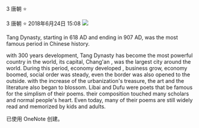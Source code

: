 3 唐朝 ⭐

3  唐朝  ⭐
2018年6月24日
15:08
![](http://picbed.yoyolikescici.cn/uPic/fb2d472bcbaad39a4d7061cac4f03f32.jpg)

Tang Dynasty, starting in 618 AD and ending in 907 AD, was the most famous period in Chinese history.

with 300 years development, Tang Dynasty has become the most powerful country in the world, its capital, Chang'an , was the largest city around the world. During this period, economy developed , business grow, economy boomed, social order was steady, even the border was also opened to the outside. with the increase of the urbanization's treasure, the art and the literature also began to blossom. Libai and Dufu were poets that be famous for the simplism of their poems. their composition touched many scholars and normal people's heart. Even today, many of their poems are still widely read and memorized by kids and adults.

已使用 OneNote 创建。